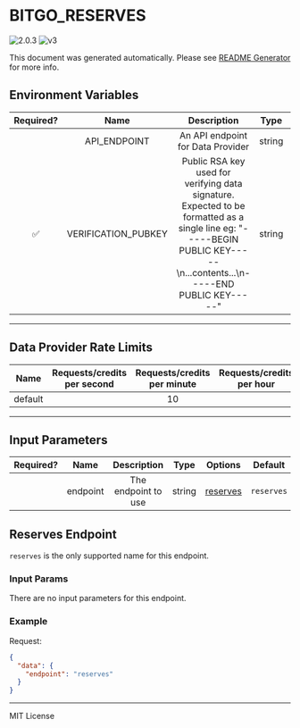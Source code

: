 # BITGO_RESERVES

![2.0.3](https://img.shields.io/github/package-json/v/smartcontractkit/external-adapters-js?filename=packages/sources/bitgo-reserves/package.json) ![v3](https://img.shields.io/badge/framework%20version-v3-blueviolet)

This document was generated automatically. Please see [README Generator](../../scripts#readme-generator) for more info.

## Environment Variables

| Required? |        Name         |                                                                              Description                                                                               |  Type  | Options |                Default                |
| :-------: | :-----------------: | :--------------------------------------------------------------------------------------------------------------------------------------------------------------------: | :----: | :-----: | :-----------------------------------: |
|           |    API_ENDPOINT     |                                                                   An API endpoint for Data Provider                                                                    | string |         | `https://reserves.gousd.com/por.json` |
|    ✅     | VERIFICATION_PUBKEY | Public RSA key used for verifying data signature. Expected to be formatted as a single line eg: "-----BEGIN PUBLIC KEY-----\n...contents...\n-----END PUBLIC KEY-----" | string |         |                                       |

---

## Data Provider Rate Limits

|  Name   | Requests/credits per second | Requests/credits per minute | Requests/credits per hour | Note |
| :-----: | :-------------------------: | :-------------------------: | :-----------------------: | :--: |
| default |                             |             10              |                           |      |

---

## Input Parameters

| Required? |   Name   |     Description     |  Type  |            Options             |  Default   |
| :-------: | :------: | :-----------------: | :----: | :----------------------------: | :--------: |
|           | endpoint | The endpoint to use | string | [reserves](#reserves-endpoint) | `reserves` |

## Reserves Endpoint

`reserves` is the only supported name for this endpoint.

### Input Params

There are no input parameters for this endpoint.

### Example

Request:

```json
{
  "data": {
    "endpoint": "reserves"
  }
}
```

---

MIT License
